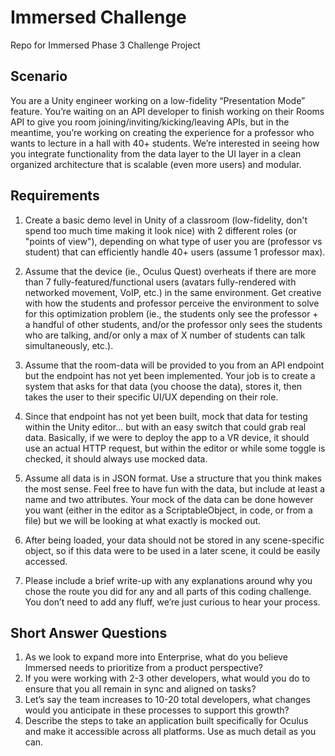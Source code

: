 # Immersed Challenge
Repo for Immersed Phase 3 Challenge Project

## Scenario
You are a Unity engineer working on a low-fidelity “Presentation Mode” feature. You’re waiting on an API developer to finish working on their 
Rooms API to give you room joining/inviting/kicking/leaving APIs, but in the meantime, you’re working on creating the experience for a professor 
who wants to lecture in a hall with 40+ students. We’re interested in seeing how you integrate functionality from the data layer to the UI layer 
in a clean organized architecture that is scalable (even more users) and modular.

## Requirements
1. Create a basic demo level in Unity of a classroom (low-fidelity, don't spend too much time making it look nice)  with 2 different roles (or "points of view"), depending on what type of user you are (professor vs student) that can efficiently handle 40+ users (assume 1 professor max).

2. Assume that the device (ie., Oculus Quest) overheats if there are more than 7 fully-featured/functional users (avatars fully-rendered with networked movement, VoIP, etc.) in the same environment. Get creative with how the students and professor perceive the environment to solve for this optimization problem (ie., the students only see the professor + a handful of other students, and/or the professor only sees the students who are talking, and/or only a max of X number of students can talk simultaneously, etc.).

3. Assume that the room-data will be provided to you from an API endpoint but the endpoint has not yet been implemented. Your job is to create a system that asks for that data (you choose the data), stores it, then takes the user to their specific UI/UX depending on their role.

4. Since that endpoint has not yet been built, mock that data for testing within the Unity editor... but with an easy switch that could grab real data. Basically, if we were to deploy the app to a VR device, it should use an actual HTTP request, but within the editor or while some toggle is checked, it should always use mocked data.

5. Assume all data is in JSON format. Use a structure that you think makes the most sense. Feel free to have fun with the data, but include at least a name and two attributes. Your mock of the data can be done however you want (either in the editor as a ScriptableObject, in code, or from a file) but we will be looking at what exactly is mocked out.

6. After being loaded, your data should not be stored in any scene-specific object, so if this data were to be used in a later scene, it could be easily accessed.

7. Please include a brief write-up with any explanations around why you chose the route you did for any and all parts of this coding challenge. You don’t need to add any fluff, we’re just curious to hear your process.

## Short Answer Questions
1. As we look to expand more into Enterprise, what do you believe Immersed needs to prioritize from a product perspective?
2. If you were working with 2-3 other developers, what would you do to ensure that you all remain in sync and aligned on tasks?
3. Let’s say the team increases to 10-20 total developers, what changes would you anticipate in these processes to support this growth?
4. Describe the steps to take an application built specifically for Oculus and make it accessible across all platforms. Use as much detail as you can.